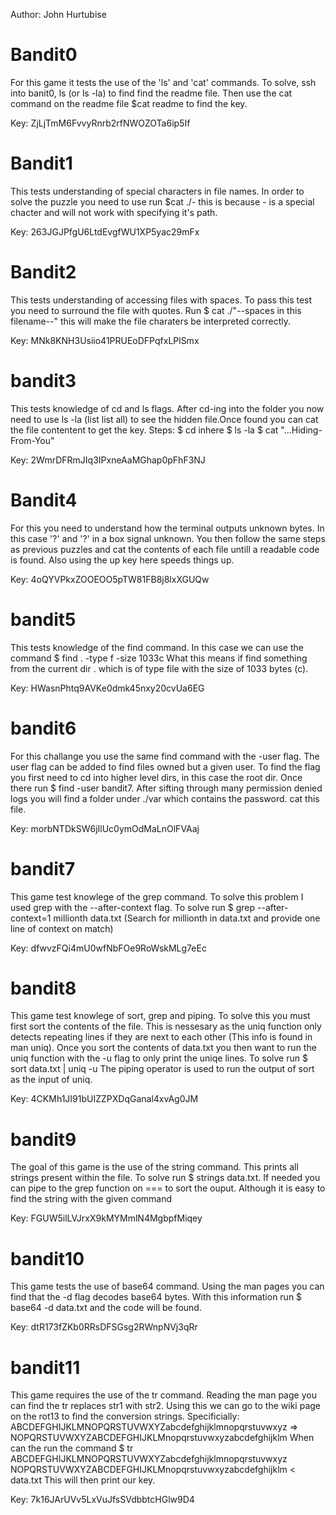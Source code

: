 Author: John Hurtubise

# Bandit0
For this game it tests the use of the 'ls' and 'cat' commands.
To solve, ssh into banit0, ls (or ls -la) to find find the readme
file. Then use the cat command on the readme file $cat readme to find the key. 

Key: ZjLjTmM6FvvyRnrb2rfNWOZOTa6ip5If

# Bandit1
This tests understanding of special characters in file names. 
In order to solve the puzzle you need to use run $cat ./- this is
because - is a special chacter and will not work with specifying it's path. 

Key: 263JGJPfgU6LtdEvgfWU1XP5yac29mFx

# Bandit2
This tests understanding of accessing files with spaces. 
To pass this test you need to surround the file with quotes.
Run $ cat ./"--spaces in this filename--" this will make the file
charaters be interpreted correctly. 

Key: MNk8KNH3Usiio41PRUEoDFPqfxLPlSmx

# bandit3
This tests knowledge of cd and ls flags. After cd-ing into the folder
you now need to use ls -la (list list all) to see the hidden file.Once found you can cat the file contentent to get the key. 
Steps: $ cd inhere $ ls -la $ cat "...Hiding-From-You"

Key: 2WmrDFRmJIq3IPxneAaMGhap0pFhF3NJ

# Bandit4 
For this you need to understand how the terminal outputs unknown bytes. 
In this case '?' and '?' in a box signal unknown. You then follow 
the same steps as previous puzzles and cat the contents of each 
file untill a readable code is found. Also using the up key here 
speeds things up.

Key: 4oQYVPkxZOOEOO5pTW81FB8j8lxXGUQw

# bandit5
This tests knowledge of the find command. In this case we can 
use the command $ find . -type f -size 1033c What this means
if find something from the current dir . which is of type file 
with the size of 1033 bytes (c).

Key: HWasnPhtq9AVKe0dmk45nxy20cvUa6EG

# bandit6
For this challange you use the same find command with the -user flag.
The user flag can be added to find files owned but a given user. 
To find the flag you first need to cd into higher level dirs, in
this case the root dir. Once there run $ find -user bandit7. After
sifting through many permission denied logs you will find a folder
under ./var which contains the password. cat this file. 

Key: morbNTDkSW6jIlUc0ymOdMaLnOlFVAaj

# bandit7
This game test knowlege of the grep command. To solve this problem
I used grep with the --after-context flag. To solve run 
$ grep --after-context=1 millionth data.txt (Search for millionth
in data.txt and provide one line of context on match)

Key: dfwvzFQi4mU0wfNbFOe9RoWskMLg7eEc

# bandit8
This game test knowlege of sort, grep and piping. To solve this
you must first sort the contents of the file. This is nessesary
as the uniq function only detects repeating lines if they are 
next to each other (This info is found in man uniq). Once you sort
the contents of data.txt you then want to run the uniq function 
with the -u flag to only print the uniqe lines. To solve run
$ sort data.txt | uniq -u 
The piping operator is used to run the output of sort as the input
of uniq. 

Key: 4CKMh1JI91bUIZZPXDqGanal4xvAg0JM

# bandit9
The goal of this game is the use of the string command. This prints
all strings present within the file. To solve run $ strings data.txt. 
If needed you can pipe to the grep function on === to sort the ouput. 
Although it is easy to find the string with the given command

Key: FGUW5ilLVJrxX9kMYMmlN4MgbpfMiqey

# bandit10
This game tests the use of base64 command. Using the man pages
you can find that the -d flag decodes base64 bytes. With this 
information run $ base64 -d data.txt and the code will be found. 

Key: dtR173fZKb0RRsDFSGsg2RWnpNVj3qRr

# bandit11
This game requires the use of the tr command. Reading the man page
you can find the tr <str> <str2> replaces str1 with str2. Using this
we can go to the wiki page on the rot13 to find the conversion strings. Specificially: ABCDEFGHIJKLMNOPQRSTUVWXYZabcdefghijklmnopqrstuvwxyz => NOPQRSTUVWXYZABCDEFGHIJKLMnopqrstuvwxyzabcdefghijklm 
When can the run the command $ tr ABCDEFGHIJKLMNOPQRSTUVWXYZabcdefghijklmnopqrstuvwxyz
 NOPQRSTUVWXYZABCDEFGHIJKLMnopqrstuvwxyzabcdefghijklm < data.txt
This will then print our key. 

Key: 7k16JArUVv5LxVuJfsSVdbbtcHGlw9D4
